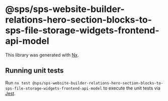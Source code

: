# @sps/sps-website-builder-relations-hero-section-blocks-to-sps-file-storage-widgets-frontend-api-model

This library was generated with [Nx](https://nx.dev).

## Running unit tests

Run `nx test @sps/sps-website-builder-relations-hero-section-blocks-to-sps-file-storage-widgets-frontend-api-model` to execute the unit tests via [Jest](https://jestjs.io).
